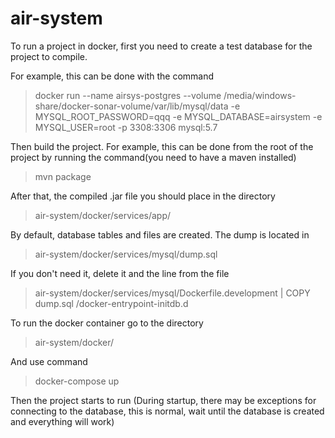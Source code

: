 # air-system

To run a project in docker, first you need to create a test database for the project to compile.

For example, this can be done with the command
> docker run --name airsys-postgres --volume /media/windows-share/docker-sonar-volume/var/lib/mysql/data -e  MYSQL_ROOT_PASSWORD=qqq -e MYSQL_DATABASE=airsystem -e MYSQL_USER=root -p 3308:3306 mysql:5.7

Then build the project.
For example, this can be done from the root of the project by running the command(you need to have a maven installed)
> mvn package

After that, the compiled .jar file you should place in the directory
> air-system/docker/services/app/

By default, database tables and files are created. The dump is located in
> air-system/docker/services/mysql/dump.sql

If you don't need it, delete it and the line from the file
> air-system/docker/services/mysql/Dockerfile.development | COPY dump.sql /docker-entrypoint-initdb.d

To run the docker container go to the directory
>air-system/docker/

And use command 
>docker-compose up

Then the project starts to run
(During startup, there may be exceptions for connecting to the database, this is normal, wait until the database is created and everything will work)


